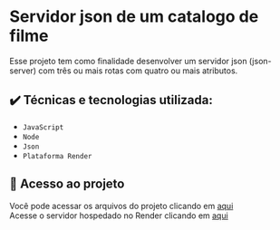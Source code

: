 
#  Servidor  json  de um catalogo de filme

<p> Esse projeto tem como finalidade  desenvolver um servidor json  (json-server) com três ou mais rotas com quatro ou mais atributos. </p>


##   ✔️ Técnicas e tecnologias utilizada:
- ``JavaScript``
- ``Node``
- ``Json``
- ``Plataforma Render``

##  📁 Acesso ao projeto
Você pode acessar os arquivos do projeto clicando em [ aqui ](https://github.com/LeticiaMattosSilva/servidor-cinema-modulo03) <br>
Acesse  o servidor hospedado no Render clicando em [aqui](https://cinema-servidor-03.onrender.com)
